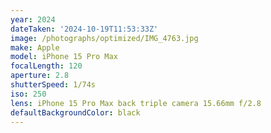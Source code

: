 ```yaml
---
year: 2024
dateTaken: '2024-10-19T11:53:33Z'
image: /photographs/optimized/IMG_4763.jpg
make: Apple
model: iPhone 15 Pro Max
focalLength: 120
aperture: 2.8
shutterSpeed: 1/74s
iso: 250
lens: iPhone 15 Pro Max back triple camera 15.66mm f/2.8
defaultBackgroundColor: black
---
```

